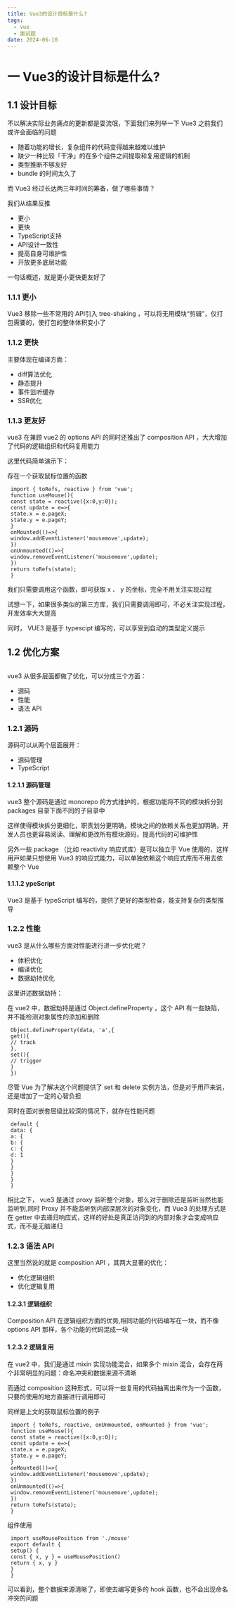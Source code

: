 ```yaml
---
title: Vue3的设计⽬标是什么?
tags:
  - vue
  - 面试题
date: 2024-06-10
---
```


# 一 Vue3的设计⽬标是什么?

## 1.1 设计⽬标

不以解决实际业务痛点的更新都是耍流氓，下⾯我们来列举⼀下 Vue3 之前我们或许会⾯临的问题
- 随着功能的增⻓，复杂组件的代码变得越来越难以维护
- 缺少⼀种⽐较「⼲净」的在多个组件之间提取和复⽤逻辑的机制
- 类型推断不够友好
- bundle 的时间太久了

⽽ Vue3 经过⻓达两三年时间的筹备，做了哪些事情？

我们从结果反推
- 更⼩
- 更快
- TypeScript⽀持
- API设计⼀致性
- 提⾼⾃⾝可维护性
- 开放更多底层功能

⼀句话概述，就是更⼩更快更友好了

### 1.1.1 更⼩

Vue3 移除⼀些不常⽤的 API引⼊ tree-shaking ，可以将⽆⽤模块“剪辑”，仅打包需要的，使打包的整体体积变⼩了

### 1.1.2 更快

主要体现在编译⽅⾯：
- diff算法优化
- 静态提升
- 事件监听缓存
- SSR优化

### 1.1.3 更友好

vue3 在兼顾 vue2 的 options API 的同时还推出了 composition API ，⼤⼤增加了代码的逻辑组织和代码复⽤能⼒

这⾥代码简单演⽰下：

存在⼀个获取⿏标位置的函数

```JS
 import { toRefs, reactive } from 'vue';
 function useMouse(){
 const state = reactive({x:0,y:0});
 const update = e=>{
 state.x = e.pageX;
 state.y = e.pageY;
 }
 onMounted(()=>{
 window.addEventListener('mousemove',update);
 })
 onUnmounted(()=>{
 window.removeEventListener('mousemove',update);
 })
 return toRefs(state);
 }
```

我们只需要调⽤这个函数，即可获取 x 、 y 的坐标，完全不⽤关注实现过程

试想⼀下，如果很多类似的第三⽅库，我们只需要调⽤即可，不必关注实现过程，开发效率⼤⼤提⾼

同时， VUE3 是基于 typescipt 编写的，可以享受到⾃动的类型定义提⽰

## 1.2 优化⽅案
## 
vue3 从很多层⾯都做了优化，可以分成三个⽅⾯：
- 源码
- 性能
- 语法 API

### 1.2.1 源码

源码可以从两个层⾯展开：
- 源码管理
- TypeScript

#### 1.2.1.1 源码管理

vue3 整个源码是通过 monorepo 的⽅式维护的，根据功能将不同的模块拆分到 packages ⽬录下⾯不同的⼦⽬录中

这样使得模块拆分更细化，职责划分更明确，模块之间的依赖关系也更加明确，开发⼈员也更容易阅读、理解和更改所有模块源码，提⾼代码的可维护性

另外⼀些 package （⽐如 reactivity 响应式库）是可以独⽴于 Vue 使⽤的，这样⽤⼾如果只想使⽤ Vue3 的响应式能⼒，可以单独依赖这个响应式库⽽不⽤去依赖整个 Vue

#### 1.1.1.2 ypeScript

Vue3 是基于 typeScript 编写的，提供了更好的类型检查，能⽀持复杂的类型推导

### 1.2.2 性能

vue3 是从什么哪些⽅⾯对性能进⾏进⼀步优化呢？
- 体积优化
- 编译优化
- 数据劫持优化

这⾥讲述数据劫持：

在 vue2 中，数据劫持是通过 Object.defineProperty ，这个 API 有⼀些缺陷，并不能检测对象属性的添加和删除

```JS
 Object.defineProperty(data, 'a',{
 get(){
 // track
 },
 set(){
 // trigger
 }
 })
```

尽管 Vue 为了解决这个问题提供了 set 和 delete 实例⽅法，但是对于⽤⼾来说，还是增加了⼀定的⼼智负担

同时在⾯对嵌套层级⽐较深的情况下，就存在性能问题

```JS
 default {
 data: {
 a: {
 b: {
 c: {
 d: 1
 }
 }
 }
 }
 }
```

相⽐之下， vue3 是通过 proxy 监听整个对象，那么对于删除还是监听当然也能监听到,同时 Proxy 并不能监听到内部深层次的对象变化，⽽ Vue3 的处理⽅式是在 getter 中去递归响应式，这样的好处是真正访问到的内部对象才会变成响应式，⽽不是⽆脑递归

### 1.2.3 语法 API

这⾥当然说的就是 composition API ，其两⼤显著的优化：
- 优化逻辑组织
- 优化逻辑复⽤

#### 1.2.3.1 逻辑组织

Composition API 在逻辑组织⽅⾯的优势,相同功能的代码编写在⼀块，⽽不像 options API 那样，各个功能的代码混成⼀块

#### 1.2.3.2 逻辑复⽤

在 vue2 中，我们是通过 mixin 实现功能混合，如果多个 mixin 混合，会存在两个⾮常明显的问题：命名冲突和数据来源不清晰

⽽通过 composition 这种形式，可以将⼀些复⽤的代码抽离出来作为⼀个函数，只要的使⽤的地⽅直接进⾏调⽤即可

同样是上⽂的获取⿏标位置的例⼦

```JS
 import { toRefs, reactive, onUnmounted, onMounted } from 'vue';
 function useMouse(){
 const state = reactive({x:0,y:0});
 const update = e=>{
 state.x = e.pageX;
 state.y = e.pageY;
 }
 onMounted(()=>{
 window.addEventListener('mousemove',update);
 })
 onUnmounted(()=>{
 window.removeEventListener('mousemove',update);
 })
 return toRefs(state);
 }
```

组件使⽤

```JS
 import useMousePosition from './mouse'
 export default {
 setup() {
 const { x, y } = useMousePosition()
 return { x, y }
 }
 }
```

可以看到，整个数据来源清晰了，即使去编写更多的 hook 函数，也不会出现命名冲突的问题